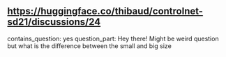## https://huggingface.co/thibaud/controlnet-sd21/discussions/24

contains_question: yes
question_part: Hey there! Might be weird question but what is the difference between the small and big size